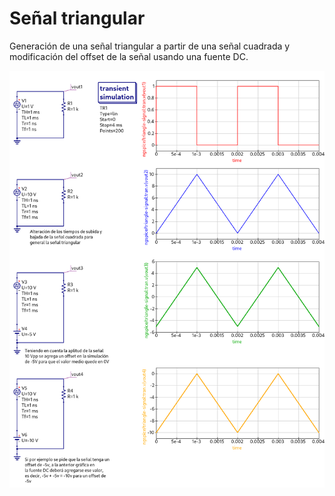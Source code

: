 # Señal triangular

Generación de una señal triangular a partir de una señal cuadrada y modificación
del offset de la señal usando una fuente DC.

![triangle-signal.png](./triangle-signal.png)

